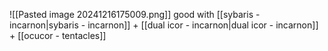 ![[Pasted image 20241216175009.png]]
good with [[sybaris - incarnon|sybaris - incarnon]] + [[dual icor - incarnon|dual icor - incarnon]] + [[ocucor - tentacles]]